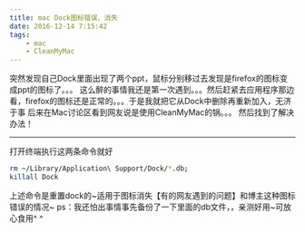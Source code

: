```yaml
---
title: mac Dock图标错误、消失
date: 2016-12-14 7:15:42
tags:
    - mac
    - CleanMyMac
---
```

突然发现自己Dock里面出现了两个ppt，鼠标分别移过去发现是firefox的图标变成ppt的图标了。。。
这么醉的事情我还是第一次遇到。。。然后赶紧去应用程序那边看，firefox的图标还是正常的。。。于是我就把它从Dock中删除再重新加入，无济于事
后来在Mac讨论区看到网友说是使用CleanMyMac的锅。。。
然后找到了解决办法！
**********
打开终端执行这两条命令就好
```bash
rm ~/Library/Application\ Support/Dock/*.db;
killall Dock
```
上述命令是重置dock的~适用于图标消失【有的网友遇到的问题】和博主这种图标错误的情况~
ps：我还怕出事情事先备份了一下里面的db文件，，亲测好用~可放心食用^ ^
